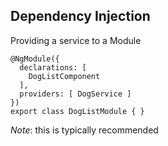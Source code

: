 ## Dependency Injection

Providing a service to a Module

```
@NgModule({
  declarations: [
    DogListComponent
  ],
  providers: [ DogService ]
})
export class DogListModule { }
```

_Note_: this is typically recommended
